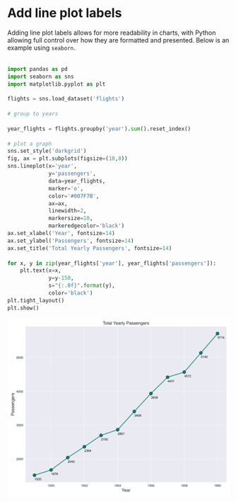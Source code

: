 # Add line plot labels

Adding line plot labels allows for more readability in charts, with Python allowing full control over how they are formatted and presented. Below is an example using `seaborn`.

```python

import pandas as pd
import seaborn as sns
import matplotlib.pyplot as plt

flights = sns.load_dataset('flights')

# group to years

year_flights = flights.groupby('year').sum().reset_index()

# plot a graph
sns.set_style('darkgrid')
fig, ax = plt.subplots(figsize=(10,8))
sns.lineplot(x='year', 
             y='passengers', 
             data=year_flights, 
             marker='o', 
             color='#007F7B', 
             ax=ax, 
             linewidth=2, 
             markersize=10,
             markeredgecolor='black')
ax.set_xlabel('Year', fontsize=14)
ax.set_ylabel('Passengers', fontsize=14)
ax.set_title('Total Yearly Passengers', fontsize=14)

for x, y in zip(year_flights['year'], year_flights['passengers']):
    plt.text(x=x, 
             y=y-150, 
             s="{:.0f}".format(y), 
             color='black')
plt.tight_layout()
plt.show()
```

![line plot with labels example](/graph_examples/line_plot_labels.svg)
